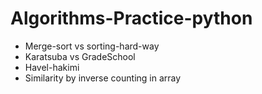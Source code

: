 # Algorithms-Practice-python
- Merge-sort vs sorting-hard-way
- Karatsuba vs GradeSchool
- Havel-hakimi
- Similarity by inverse counting in array